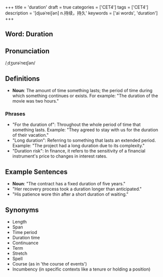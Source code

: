 +++
title = 'duration'
draft = true
categories = ['CET4']
tags = ['CET4']
description = '[djuəˈrei∫ən] n.持续，持久'
keywords = ['ai words', 'duration']
+++

## Word: Duration

## Pronunciation
/ˌdʒʊrəˈneɪʃən/

## Definitions
- **Noun**: The amount of time something lasts; the period of time during which something continues or exists. For example: "The duration of the movie was two hours." 

### Phrases
- "For the duration of": Throughout the whole period of time that something lasts. Example: "They agreed to stay with us for the duration of their vacation."
- "Long duration": Referring to something that lasts an extended period. Example: "The project had a long duration due to its complexity."
- "Duration risk": In finance, it refers to the sensitivity of a financial instrument's price to changes in interest rates.

## Example Sentences
- **Noun**: "The contract has a fixed duration of five years."
- "Her recovery process took a duration longer than anticipated."
- "His patience wore thin after a short duration of waiting."

## Synonyms
- Length
- Span
- Time period
- Duration time
- Continuance
- Term
- Stretch
- Spell
- Course (as in 'the course of events')
- Incumbency (in specific contexts like a tenure or holding a position)
